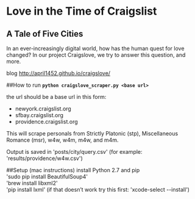 # Love in the Time of Craigslist
## A Tale of Five Cities
In an ever-increasingly digital world, how has the human quest for love changed? In our project Craigslove, we try to answer this question, and more.

blog http://april1452.github.io/craigslove/  

##How to run 
__`python craigslove_scraper.py <base url>`__  

the url should be a base url in this form:  
*   newyork.craigslist.org
*   sfbay.craigslist.org
*   providence.craigslist.org

This will scrape personals from Strictly Platonic (stp), Miscellaneous Romance (msr), w4w, w4m, m4w, and m4m.

Output is saved in 'posts/city/query.csv' (for example: 'results/providence/w4w.csv')

##Setup (mac instructions)
install Python 2.7 and pip  
'sudo pip install BeautifulSoup4'  
'brew install libxml2'  
'pip install lxml' (if that doesn’t work try this first: 'xcode-select --install')  
